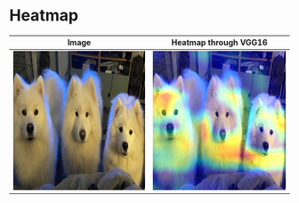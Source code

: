 # Heatmap

| Image  | Heatmap through VGG16 |
| ------------- | ------------- |
| <img src="https://github.com/oellop/Heatmap/blob/develop/dogs.png" alt="image source" width="250" height="250" >  | <img src="https://github.com/oellop/Heatmap/blob/develop/dogs_heatmap.jpg" alt="result" width="250" height="250">  |
